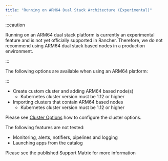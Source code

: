 ```yaml
---
title: "Running on ARM64 Dual Stack Architecture (Experimental)"
---
```


<head>
  <link rel="canonical" href="https://ranchermanager.docs.rancher.com/how-to-guides/advanced-user-guides/enable-experimental-features/rancher-on-arm64"/>
</head>

:::caution

Running on an ARM64 dual stack platform is currently an experimental feature and is not yet officially supported in Rancher. Therefore, we do not recommend using ARM64 dual stack based nodes in a production environment.

:::

The following options are available when using an ARM64 platform:

:::

- Create custom cluster and adding ARM64 based node(s)
  - Kubernetes cluster version must be 1.12 or higher
- Importing clusters that contain ARM64 based nodes
  - Kubernetes cluster version must be 1.12 or higher

Please see [Cluster Options](../../../reference-guides/cluster-configuration/rancher-server-configuration/rke1-cluster-configuration.md) how to configure the cluster options.

The following features are not tested:

- Monitoring, alerts, notifiers, pipelines and logging
- Launching apps from the catalog

Please see the published Support Matrix for more information <link rel="canonical" href="https://www.suse.com/suse-rancher/support-matrix/all-supported-versions/rancher-v2-12-1"/>

